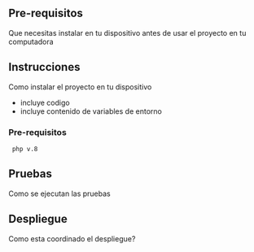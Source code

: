 ## Pre-requisitos

Que necesitas instalar en tu dispositivo antes de usar el proyecto en tu computadora

## Instrucciones

Como instalar el proyecto en tu dispositivo
- incluye codigo
- incluye contenido de variables de entorno

### Pre-requisitos

```
 php v.8
```

## Pruebas

Como se ejecutan las pruebas

## Despliegue

Como esta coordinado el despliegue?

